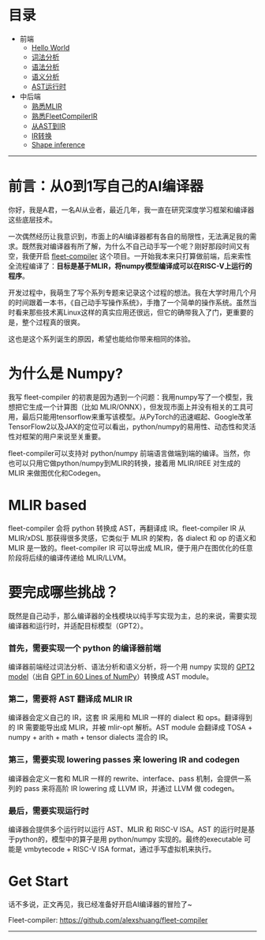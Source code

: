 # 目录
- 前端
  - [Hello World](https://github.com/alexshuang/write-your-own-ai-compiler/blob/main/01_HelloWorld.md)
  - [词法分析](https://github.com/alexshuang/write-your-own-ai-compiler/blob/main/02_%E8%AF%8D%E6%B3%95%E5%88%86%E6%9E%90.md)
  - [语法分析](https://github.com/alexshuang/write-your-own-ai-compiler/blob/main/03_%E8%AF%AD%E6%B3%95%E5%88%86%E6%9E%90.md)
  - [语义分析](https://github.com/alexshuang/write-your-own-ai-compiler/blob/main/04_%E8%AF%AD%E4%B9%89%E5%88%86%E6%9E%90.md)
  - [AST运行时](https://github.com/alexshuang/write-your-own-ai-compiler/blob/main/05_AST%E8%BF%90%E8%A1%8C%E6%97%B6.md)
- 中后端
  - [熟悉MLIR](https://github.com/alexshuang/write-your-own-ai-compiler/blob/main/06_%E7%86%9F%E6%82%89MLIR.md)
  - [熟悉FleetCompilerIR](https://github.com/alexshuang/write-your-own-ai-compiler/blob/main/07_%E7%86%9F%E6%82%89FleetCompilerIR.md)
  - [从AST到IR](https://github.com/alexshuang/write-your-own-ai-compiler/blob/main/08_%E4%BB%8EAST%E5%88%B0IR.md)
  - [IR转换](https://github.com/alexshuang/write-your-own-ai-compiler/blob/main/09_IR%E8%BD%AC%E6%8D%A2.md)
  - [Shape inference](https://github.com/alexshuang/write-your-own-ai-compiler/blob/main/10_Shape%20Inference.md)

---

# 前言：从0到1写自己的AI编译器
你好，我是A君，一名AI从业者，最近几年，我一直在研究深度学习框架和编译器这些底层技术。

一次偶然经历让我意识到，市面上的AI编译器都有各自的局限性，无法满足我的需求。既然我对编译器有所了解，为什么不自己动手写一个呢？刚好那段时间又有空，我便开启 [fleet-compiler](https://github.com/alexshuang/fleet-compiler) 这个项目。一开始我本来只打算做前端，后来索性全流程编译了：**目标是基于MLIR，将numpy模型编译成可以在RISC-V上运行的程序**。

开发过程中，我萌生了写个系列专题来记录这个过程的想法。我在大学时用几个月的时间跟着一本书，《自己动手写操作系统》，手撸了一个简单的操作系统。虽然当时看来那些技术离Linux这样的真实应用还很远，但它的确带我入了门，更重要的是，整个过程真的很爽。

这也是这个系列诞生的原因，希望也能给你带来相同的体验。

# 为什么是 Numpy?

我写 fleet-compiler 的初衷是因为遇到一个问题：我用numpy写了一个模型，我想把它生成一个计算图（比如 MLIR/ONNX），但发现市面上并没有相关的工具可用，最后只能用tensorflow来重写该模型。从PyTorch的迅速崛起、Google改革TensorFlow2以及JAX的定位可以看出，python/numpy的易用性、动态性和灵活性对框架的用户来说至关重要。

fleet-compiler可以支持对 python/numpy 前端语言做端到端的编译。当然，你也可以只用它做python/numpy到MLIR的转换，接着用 MLIR/IREE 对生成的MLIR 来做图优化和Codegen。

# MLIR based

fleet-compiler 会将 python 转换成 AST，再翻译成 IR。fleet-compiler IR 从 MLIR/xDSL 那获得很多灵感，它类似于 MLIR 的架构，各 dialect 和 op 的语义和 MLIR 是一致的。fleet-compiler IR 可以导出成 MLIR，便于用户在图优化的任意阶段将后续的编译传递给 MLIR/LLVM。

# 要完成哪些挑战？

既然是自己动手，那么编译器的全栈模块以纯手写实现为主，总的来说，需要实现编译器和运行时，并适配目标模型（GPT2）。

### 首先，需要实现一个 python 的编译器前端

编译器前端经过词法分析、语法分析和语义分析，将一个用 numpy 实现的 [GPT2 model](https://github.com/alexshuang/fleet-compiler/blob/main/examples/gpt2.py)（出自 [GPT in 60 Lines of NumPy](https://github.com/jaymody/picoGPT/blob/29e78cc52b58ed2c1c483ffea2eb46ff6bdec785/gpt2_pico.py#L3-L58)）转换成 AST module。

### 第二，需要将 AST 翻译成 MLIR IR

编译器会定义自己的 IR，这套 IR 采用和 MLIR 一样的 dialect 和 ops。翻译得到的 IR 需要能导出成 MLIR，并被 mlir-opt 解析。AST module 会翻译成 TOSA + numpy + arith + math + tensor dialects 混合的 IR。

### 第三，需要实现 lowering passes 来 lowering IR and codegen

编译器会定义一套和 MLIR 一样的 rewrite、interface、pass 机制，会提供一系列的 pass 来将高阶 IR lowering 成 LLVM IR，并通过 LLVM 做 codegen。

### 最后，需要实现运行时

编译器会提供多个运行时以运行 AST、MLIR 和 RISC-V ISA。AST 的运行时是基于python的，模型中的算子是用 python/numpy 实现的。最终的executable 可能是 vmbytecode + RISC-V ISA format，通过手写虚拟机来执行。

# Get Start

话不多说，正文再见，我已经准备好开启AI编译器的冒险了~

Fleet-compiler: https://github.com/alexshuang/fleet-compiler

---


